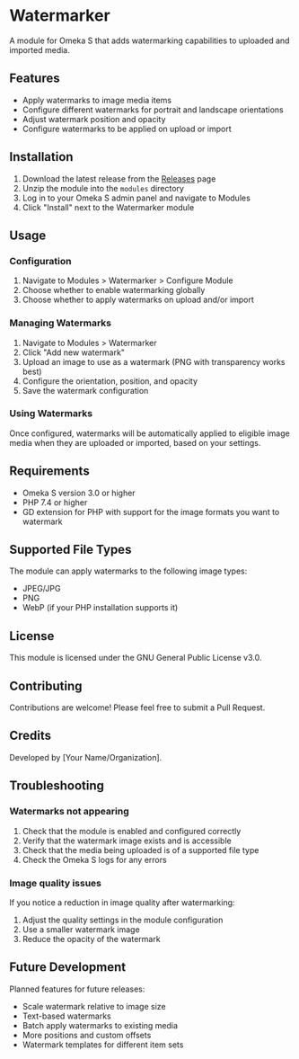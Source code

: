 # Watermarker

A module for Omeka S that adds watermarking capabilities to uploaded and imported media.

## Features

- Apply watermarks to image media items
- Configure different watermarks for portrait and landscape orientations
- Adjust watermark position and opacity
- Configure watermarks to be applied on upload or import

## Installation

1. Download the latest release from the [Releases](https://github.com/yourusername/omeka-s-module-watermarker/releases) page
2. Unzip the module into the `modules` directory
3. Log in to your Omeka S admin panel and navigate to Modules
4. Click "Install" next to the Watermarker module

## Usage

### Configuration

1. Navigate to Modules > Watermarker > Configure Module
2. Choose whether to enable watermarking globally
3. Choose whether to apply watermarks on upload and/or import

### Managing Watermarks

1. Navigate to Modules > Watermarker
2. Click "Add new watermark"
3. Upload an image to use as a watermark (PNG with transparency works best)
4. Configure the orientation, position, and opacity
5. Save the watermark configuration

### Using Watermarks

Once configured, watermarks will be automatically applied to eligible image media when they are uploaded or imported, based on your settings.

## Requirements

- Omeka S version 3.0 or higher
- PHP 7.4 or higher
- GD extension for PHP with support for the image formats you want to watermark

## Supported File Types

The module can apply watermarks to the following image types:
- JPEG/JPG
- PNG
- WebP (if your PHP installation supports it)

## License

This module is licensed under the GNU General Public License v3.0.

## Contributing

Contributions are welcome! Please feel free to submit a Pull Request.

## Credits

Developed by [Your Name/Organization].

## Troubleshooting

### Watermarks not appearing

1. Check that the module is enabled and configured correctly
2. Verify that the watermark image exists and is accessible
3. Check that the media being uploaded is of a supported file type
4. Check the Omeka S logs for any errors

### Image quality issues

If you notice a reduction in image quality after watermarking:
1. Adjust the quality settings in the module configuration
2. Use a smaller watermark image
3. Reduce the opacity of the watermark

## Future Development

Planned features for future releases:
- Scale watermark relative to image size
- Text-based watermarks
- Batch apply watermarks to existing media
- More positions and custom offsets
- Watermark templates for different item sets